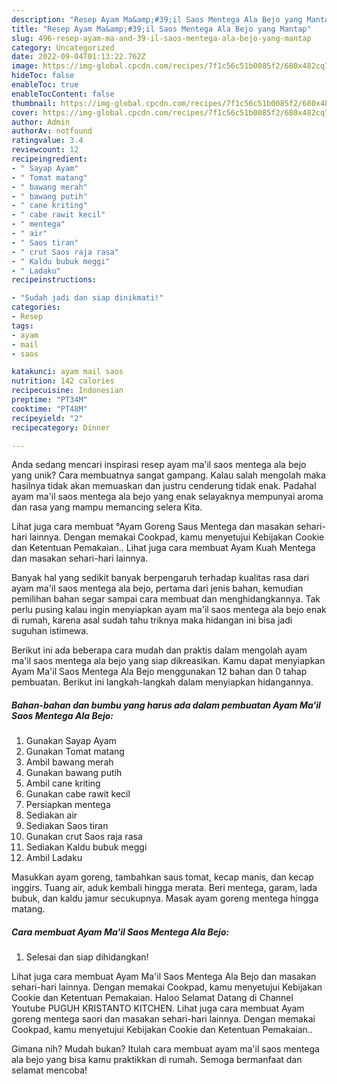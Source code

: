 ```yaml
---
description: "Resep Ayam Ma&amp;#39;il Saos Mentega Ala Bejo yang Mantap"
title: "Resep Ayam Ma&amp;#39;il Saos Mentega Ala Bejo yang Mantap"
slug: 496-resep-ayam-ma-and-39-il-saos-mentega-ala-bejo-yang-mantap
category: Uncategorized
date: 2022-09-04T01:13:22.762Z
image: https://img-global.cpcdn.com/recipes/7f1c56c51b0085f2/680x482cq70/ayam-mail-saos-mentega-ala-bejo-foto-resep-utama.jpg
hideToc: false
enableToc: true
enableTocContent: false
thumbnail: https://img-global.cpcdn.com/recipes/7f1c56c51b0085f2/680x482cq70/ayam-mail-saos-mentega-ala-bejo-foto-resep-utama.jpg
cover: https://img-global.cpcdn.com/recipes/7f1c56c51b0085f2/680x482cq70/ayam-mail-saos-mentega-ala-bejo-foto-resep-utama.jpg
author: Admin
authorAv: notfound
ratingvalue: 3.4
reviewcount: 12
recipeingredient:
- " Sayap Ayam"
- " Tomat matang"
- " bawang merah"
- " bawang putih"
- " cane kriting"
- " cabe rawit kecil"
- " mentega"
- " air"
- " Saos tiran"
- " crut Saos raja rasa"
- " Kaldu bubuk meggi"
- " Ladaku"
recipeinstructions:

- "Sudah jadi dan siap dinikmati!"
categories:
- Resep
tags:
- ayam
- mail
- saos

katakunci: ayam mail saos 
nutrition: 142 calories
recipecuisine: Indonesian
preptime: "PT34M"
cooktime: "PT48M"
recipeyield: "2"
recipecategory: Dinner

---
```





Anda sedang mencari inspirasi resep ayam ma&#39;il saos mentega ala bejo yang unik? Cara membuatnya sangat gampang. Kalau salah mengolah maka hasilnya tidak akan memuaskan dan justru cenderung tidak enak. Padahal ayam ma&#39;il saos mentega ala bejo yang enak selayaknya mempunyai aroma dan rasa yang mampu memancing selera Kita.





Lihat juga cara membuat °Ayam Goreng Saus Mentega dan masakan sehari-hari lainnya. Dengan memakai Cookpad, kamu menyetujui Kebijakan Cookie dan Ketentuan Pemakaian.. Lihat juga cara membuat Ayam Kuah Mentega dan masakan sehari-hari lainnya.

Banyak hal yang sedikit banyak berpengaruh terhadap kualitas rasa dari ayam ma&#39;il saos mentega ala bejo, pertama dari jenis bahan, kemudian pemilihan bahan segar sampai cara membuat dan menghidangkannya. Tak perlu pusing kalau ingin menyiapkan ayam ma&#39;il saos mentega ala bejo enak di rumah, karena asal sudah tahu triknya maka hidangan ini bisa jadi suguhan istimewa.






Berikut ini ada beberapa cara mudah dan praktis dalam mengolah ayam ma&#39;il saos mentega ala bejo yang siap dikreasikan. Kamu dapat menyiapkan Ayam Ma&#39;il Saos Mentega Ala Bejo menggunakan 12 bahan dan 0 tahap pembuatan. Berikut ini langkah-langkah dalam menyiapkan hidangannya.

<!--inarticleads1-->

##### Bahan-bahan dan bumbu yang harus ada dalam pembuatan Ayam Ma&#39;il Saos Mentega Ala Bejo:

1. Gunakan  Sayap Ayam
1. Gunakan  Tomat matang
1. Ambil  bawang merah
1. Gunakan  bawang putih
1. Ambil  cane kriting
1. Gunakan  cabe rawit kecil
1. Persiapkan  mentega
1. Sediakan  air
1. Sediakan  Saos tiran
1. Gunakan  crut Saos raja rasa
1. Sediakan  Kaldu bubuk meggi
1. Ambil  Ladaku


Masukkan ayam goreng, tambahkan saus tomat, kecap manis, dan kecap inggirs. Tuang air, aduk kembali hingga merata. Beri mentega, garam, lada bubuk, dan kaldu jamur secukupnya. Masak ayam goreng mentega hingga matang. 

<!--inarticleads2-->

##### Cara membuat Ayam Ma&#39;il Saos Mentega Ala Bejo:


1. Selesai dan siap dihidangkan!

Lihat juga cara membuat Ayam Ma&#39;il Saos Mentega Ala Bejo dan masakan sehari-hari lainnya. Dengan memakai Cookpad, kamu menyetujui Kebijakan Cookie dan Ketentuan Pemakaian. Haloo Selamat Datang di Channel Youtube PUGUH KRISTANTO KITCHEN. Lihat juga cara membuat Ayam goreng mentega saori dan masakan sehari-hari lainnya. Dengan memakai Cookpad, kamu menyetujui Kebijakan Cookie dan Ketentuan Pemakaian.. 

Gimana nih? Mudah bukan? Itulah cara membuat ayam ma&#39;il saos mentega ala bejo yang bisa kamu praktikkan di rumah. Semoga bermanfaat dan selamat mencoba!
